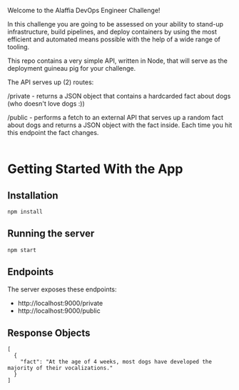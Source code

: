 Welcome to the Alaffia DevOps Engineer Challenge!

In this challenge you are going to be assessed on your ability to stand-up infrastructure, build pipelines, and deploy containers by using the most efficient and automated means possible with the help of a wide range of tooling.

This repo contains a very simple API, written in Node, that will serve as the deployment guineau pig for your challenge.

The API serves up (2) routes:

/private - returns a JSON object that contains a hardcarded fact about dogs (who doesn't love dogs :))

/public - performs a fetch to an external API that serves up a random fact about dogs and returns a JSON object with the fact inside. Each time you hit this endpoint the fact changes.
<br>
<br>
# Getting Started With the App

## Installation

```
npm install
```

## Running the server

```
npm start
```

## Endpoints
 
The server exposes these endpoints: 
- http://localhost:9000/private
- http://localhost:9000/public

## Response Objects
```
[
  {
    "fact": "At the age of 4 weeks, most dogs have developed the majority of their vocalizations."
  }
]
```




